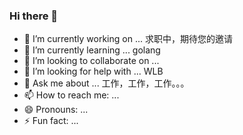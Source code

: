 ### Hi there 👋

<!--
**All-things-equal/All-things-equal** is a ✨ _special_ ✨ repository because its `README.md` (this file) appears on your GitHub profile.

Here are some ideas to get you started:
-->

- 🔭 I’m currently working on ... 求职中，期待您的邀请
- 🌱 I’m currently learning ... golang
- 👯 I’m looking to collaborate on ...
- 🤔 I’m looking for help with ... WLB
- 💬 Ask me about ... 工作，工作，工作。。。
- 📫 How to reach me: ... 
- 😄 Pronouns: ...
- ⚡ Fun fact: ...
